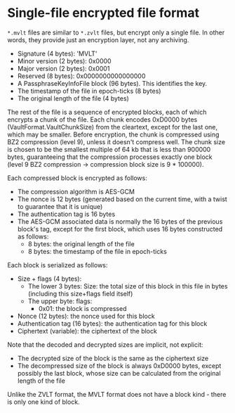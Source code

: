 ﻿# Single-file encrypted file format

`*.mvlt` files are similar to `*.zvlt` files, but encrypt only a single file.
In other words, they provide just an encryption layer, not any archiving.

* Signature (4 bytes): 'MVLT'
* Minor version (2 bytes): 0x0000
* Major version (2 bytes): 0x0001
* Reserved (8 bytes): 0x0000000000000000
* A PassphraseKeyInfoFile block (96 bytes). This identifies the key.
* The timestamp of the file in epoch-ticks (8 bytes)
* The original length of the file (4 bytes)

The rest of the file is a sequence of encrypted blocks, each of which
encrypts a chunk of the file. Each chunk encodes 0xD0000 bytes 
(VaultFormat.VaultChunkSize) from the cleartext, except for the last
one, which may be smaller. Before encryption, the chunk is compressed
using BZ2 compression (level 9), unless it doesn't compress well.
The chunk size is chosen to be the smallest multiple of 64 kb that is
less than 900000 bytes, guaranteeing that the compression processes exactly
one block (level 9 BZ2 compression -> compression block size is 9 * 100000).

Each compressed block is encrypted as follows:
* The compression algorithm is AES-GCM
* The nonce is 12 bytes (generated based on the current time, with a twist
  to guarantee that it is unique)
* The authentication tag is 16 bytes
* The AES-GCM associated data is normally the 16 bytes of the previous
  block's tag, except for the first block, which uses 16 bytes constructed as follows:
  * 8 bytes: the original length of the file
  * 8 bytes: the timestamp of the file in epoch-ticks

Each block is serialized as follows:
* Size + flags (4 bytes):
  * The lower 3 bytes: Size: the total size of this block in this file in bytes
          (including this size+flags field itself)
  * The upper byte: flags:
    * 0x01: the block is compressed
* Nonce (12 bytes): the nonce used for this block
* Authentication tag (16 bytes): the authentication tag for this block
* Ciphertext (variable): the ciphertext of the block

Note that the decoded and decrypted sizes are implicit, not explicit:
* The decrypted size of the block is the same as the ciphertext size
* The decompressed size of the block is always 0xD0000 bytes, except possibly
  the last block, whose size can be calculated from the original length of the file

Unlike the ZVLT format, the MVLT format does not have a block kind - there is only
one kind of block.
